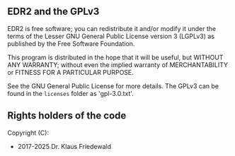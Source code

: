 ## EDR2 and the GPLv3 ##

EDR2 is free software; you can redistribute it and/or modify it under the terms of the Lesser GNU General Public License version 3 (LGPLv3) as published by the Free Software Foundation.

This program is distributed in the hope that it will be useful, but WITHOUT ANY WARRANTY; without even the implied warranty of MERCHANTABILITY or FITNESS FOR A PARTICULAR PURPOSE.

See the GNU General Public License for more details. The GPLv3 can be found in the `licenses` folder as 'gpl-3.0.txt'.


## Rights holders of the code ##

Copyright (C): 

- 2017-2025 Dr. Klaus Friedewald